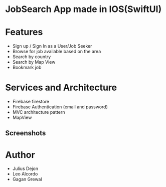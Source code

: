 # JobSearch App made in IOS(SwiftUI)

# Features
- Sign up / Sign In as a User/Job Seeker
- Browse for job available based on the area
- Search by country
- Search by Map View
- Bookmark job 

# Services and Architecture
- Firebase firestore
- Firebase Authentication (email and password)
- MVC architecture pattern
- MapView

## Screenshots

# Author
- Julius Dejon
- Leo Alcordo
- Gagan Grewal
